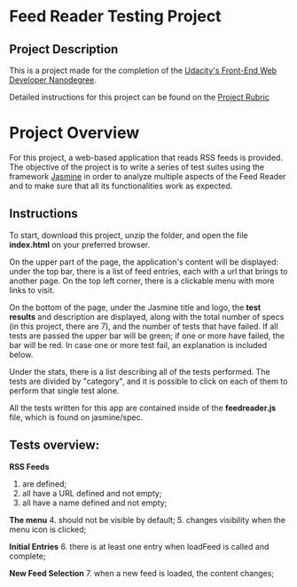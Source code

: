 # Feed Reader Testing Project

## Project Description

This is a project made for the completion of the [Udacity's Front-End Web Developer Nanodegree](https://www.udacity.com/course/front-end-web-developer-nanodegree--nd001?v=fe1).

Detailed instructions for this project can be found on the [Project Rubric](https://review.udacity.com/#!/projects/3442558598/rubric)

# Project Overview

For this project, a web-based application that reads RSS feeds is provided. The objective of the project is to write a series of test suites using the framework [Jasmine](http://jasmine.github.io/) in order to analyze multiple aspects of the Feed Reader and to make sure that all its functionalities work as expected.

## Instructions

To start, download this project, unzip the folder, and open the file **index.html** on your preferred browser.

On the upper part of the page, the application's content will be displayed: under the top bar, there is a list of feed entries, each with a url that brings to another page. On the top left corner, there is a clickable menu with more links to visit.

On the bottom of the page, under the Jasmine title and logo, the **test results** and description are displayed, along with the total number of specs (in this project, there are 7), and the number of tests that have failed. If all tests are passed the upper bar will be green; if one or more have failed, the bar will be red. In case one or more test fail, an explanation is included below.

Under the stats, there is a list describing all of the tests performed. The tests are divided by "category", and it is possible to click on each of them to perform that single test alone.

All the tests written for this app are contained inside of the **feedreader.js** file, which is found on jasmine/spec.

## Tests overview:

**RSS Feeds**
1. are defined;
2. all have a URL defined and not empty;
3. all have a name defined and not empty;

**The menu**
4. should not be visible by default;
5. changes visibility when the menu icon is clicked;

**Initial Entries**
6. there is at least one entry when loadFeed is called and complete;

**New Feed Selection**
7. when a new feed is loaded, the content changes;
